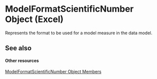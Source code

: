 
# ModelFormatScientificNumber Object (Excel)

Represents the format to be used for a model measure in the data model.


## See also


#### Other resources


[ModelFormatScientificNumber Object Members](7d5e4324-de5d-3931-81eb-1300b196c7e1.md)
